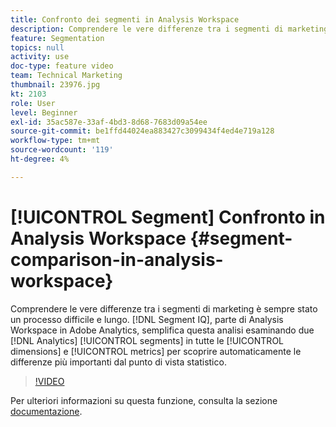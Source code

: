 ```yaml
---
title: Confronto dei segmenti in Analysis Workspace
description: Comprendere le vere differenze tra i segmenti di marketing è sempre stato un processo difficile e lungo. Il segmento IQ, parte di Analysis Workspace in Adobe Analytics, semplifica questa analisi esaminando due segmenti di Analytics su tutte le dimensioni e le metriche per scoprire automaticamente le differenze più importanti dal punto di vista statistico.
feature: Segmentation
topics: null
activity: use
doc-type: feature video
team: Technical Marketing
thumbnail: 23976.jpg
kt: 2103
role: User
level: Beginner
exl-id: 35ac587e-33af-4bd3-8d68-7683d09a54ee
source-git-commit: be1ffd44024ea883427c3099434f4ed4e719a128
workflow-type: tm+mt
source-wordcount: '119'
ht-degree: 4%

---
```


# [!UICONTROL Segment] Confronto in Analysis Workspace {#segment-comparison-in-analysis-workspace}

Comprendere le vere differenze tra i segmenti di marketing è sempre stato un processo difficile e lungo. [!DNL Segment IQ], parte di Analysis Workspace in Adobe Analytics, semplifica questa analisi esaminando due [!DNL Analytics] [!UICONTROL segments] in tutte le [!UICONTROL dimensions] e [!UICONTROL metrics] per scoprire automaticamente le differenze più importanti dal punto di vista statistico.

>[!VIDEO](https://video.tv.adobe.com/v/23976/?quality=12)

Per ulteriori informazioni su questa funzione, consulta la sezione [documentazione](https://experienceleague.adobe.com/docs/analytics/analyze/analysis-workspace/panels/segment-comparison/segment-comparison.html?lang=en).
